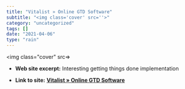 ```yaml
---
title: "Vitalist » Online GTD Software"
subtitle: "<img class='cover' src=''>"
category: "uncategorized"
tags: []
date: "2021-04-06"
type: "rain"
---
```

<img class="cover" src=>



* **Web site excerpt:** Interesting getting things done implementation

* **Link to site:** **[Vitalist » Online GTD Software](http://www.vitalist.com)**